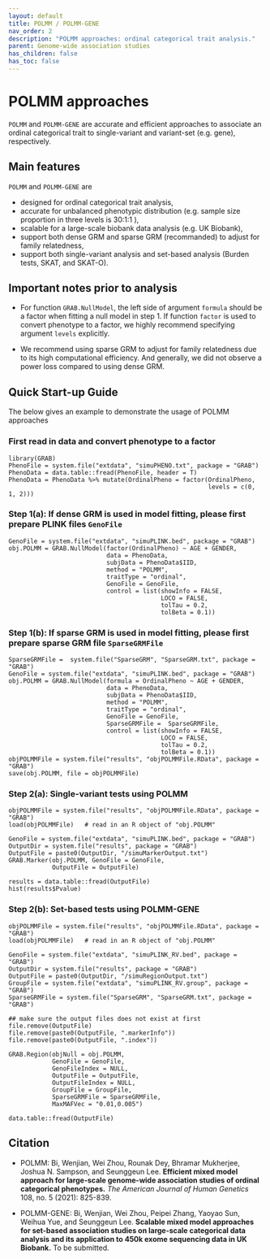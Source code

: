 ```yaml
---
layout: default
title: POLMM / POLMM-GENE
nav_order: 2
description: "POLMM approaches: ordinal categorical trait analysis."
parent: Genome-wide association studies
has_children: false
has_toc: false
---
```


# POLMM approaches 

```POLMM``` and ```POLMM-GENE``` are accurate and efficient approaches to associate an ordinal categorical trait to single-variant and variant-set (e.g. gene), respectively.

## Main features

```POLMM``` and ```POLMM-GENE``` are

- designed for ordinal categorical trait analysis,
- accurate for unbalanced phenotypic distribution (e.g. sample size proportion in three levels is 30:1:1 ),
- scalable for a large-scale biobank data analysis (e.g. UK Biobank),
- support both dense GRM and sparse GRM (recommanded) to adjust for family relatedness,
- support both single-variant analysis and set-based analysis (Burden tests, SKAT, and SKAT-O).

## Important notes prior to analysis

- For function ```GRAB.NullModel```, the left side of argument ```formula``` should be a factor when fitting a null model in step 1. If function ```factor``` is used to convert phenotype to a factor, we highly recommend specifying argument ```levels``` explicitly.

- We recommend using sparse GRM to adjust for family relatedness due to its high computational efficiency. And generally, we did not observe a power loss compared to using dense GRM.

## Quick Start-up Guide

The below gives an example to demonstrate the usage of POLMM approaches 

### First read in data and convert phenotype to a factor

```
library(GRAB)
PhenoFile = system.file("extdata", "simuPHENO.txt", package = "GRAB")
PhenoData = data.table::fread(PhenoFile, header = T)
PhenoData = PhenoData %>% mutate(OrdinalPheno = factor(OrdinalPheno, 
                                                       levels = c(0, 1, 2)))
```

### Step 1(a): If dense GRM is used in model fitting, please first prepare PLINK files ```GenoFile```

```
GenoFile = system.file("extdata", "simuPLINK.bed", package = "GRAB")
obj.POLMM = GRAB.NullModel(factor(OrdinalPheno) ~ AGE + GENDER,
                           data = PhenoData, 
                           subjData = PhenoData$IID, 
                           method = "POLMM", 
                           traitType = "ordinal",
                           GenoFile = GenoFile,
                           control = list(showInfo = FALSE, 
                                          LOCO = FALSE, 
                                          tolTau = 0.2, 
                                          tolBeta = 0.1))
```

### Step 1(b): If sparse GRM is used in model fitting, please first prepare sparse GRM file ```SparseGRMFile```

```
SparseGRMFile =  system.file("SparseGRM", "SparseGRM.txt", package = "GRAB")
GenoFile = system.file("extdata", "simuPLINK.bed", package = "GRAB")
obj.POLMM = GRAB.NullModel(formula = OrdinalPheno ~ AGE + GENDER,
                           data = PhenoData, 
                           subjData = PhenoData$IID, 
                           method = "POLMM", 
                           traitType = "ordinal",
                           GenoFile = GenoFile,
                           SparseGRMFile =  SparseGRMFile,
                           control = list(showInfo = FALSE, 
                                          LOCO = FALSE, 
                                          tolTau = 0.2, 
                                          tolBeta = 0.1))
objPOLMMFile = system.file("results", "objPOLMMFile.RData", package = "GRAB")                                       
save(obj.POLMM, file = objPOLMMFile)                                        
```

### Step 2(a): Single-variant tests using POLMM

```
objPOLMMFile = system.file("results", "objPOLMMFile.RData", package = "GRAB")  
load(objPOLMMFile)   # read in an R object of "obj.POLMM"

GenoFile = system.file("extdata", "simuPLINK.bed", package = "GRAB")
OutputDir = system.file("results", package = "GRAB")
OutputFile = paste0(OutputDir, "/simuMarkerOutput.txt")
GRAB.Marker(obj.POLMM, GenoFile = GenoFile,
            OutputFile = OutputFile)

results = data.table::fread(OutputFile)
hist(results$Pvalue)
```

### Step 2(b): Set-based tests using POLMM-GENE

```
objPOLMMFile = system.file("results", "objPOLMMFile.RData", package = "GRAB")  
load(objPOLMMFile)   # read in an R object of "obj.POLMM"

GenoFile = system.file("extdata", "simuPLINK_RV.bed", package = "GRAB")
OutputDir = system.file("results", package = "GRAB")
OutputFile = paste0(OutputDir, "/simuRegionOutput.txt")
GroupFile = system.file("extdata", "simuPLINK_RV.group", package = "GRAB")
SparseGRMFile = system.file("SparseGRM", "SparseGRM.txt", package = "GRAB")

## make sure the output files does not exist at first
file.remove(OutputFile)
file.remove(paste0(OutputFile, ".markerInfo"))
file.remove(paste0(OutputFile, ".index"))

GRAB.Region(objNull = obj.POLMM,
            GenoFile = GenoFile,
            GenoFileIndex = NULL,
            OutputFile = OutputFile,
            OutputFileIndex = NULL,
            GroupFile = GroupFile,
            SparseGRMFile = SparseGRMFile,
            MaxMAFVec = "0.01,0.005")

data.table::fread(OutputFile)
```


## Citation

- POLMM: Bi, Wenjian, Wei Zhou, Rounak Dey, Bhramar Mukherjee, Joshua N. Sampson, and Seunggeun Lee. **Efficient mixed model approach for large-scale genome-wide association studies of ordinal categorical phenotypes.** *The American Journal of Human Genetics* 108, no. 5 (2021): 825-839.

- POLMM-GENE: Bi, Wenjian, Wei Zhou, Peipei Zhang, Yaoyao Sun, Weihua Yue, and Seunggeun Lee. **Scalable mixed model approaches for set-based association studies on large-scale categorical data analysis and its application to 450k exome sequencing data in UK Biobank.** To be submitted.

